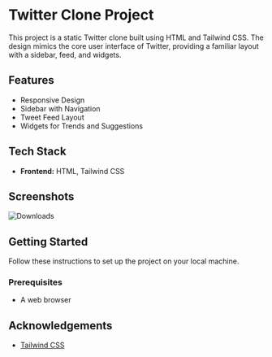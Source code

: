 # Twitter Clone Project

This project is a static Twitter clone built using HTML and Tailwind CSS. The design mimics the core user interface of Twitter, providing a familiar layout with a sidebar, feed, and widgets.

## Features

- Responsive Design
- Sidebar with Navigation
- Tweet Feed Layout
- Widgets for Trends and Suggestions

## Tech Stack

- **Frontend:** HTML, Tailwind CSS

## Screenshots

![Downloads](downloads/twitter.png)

## Getting Started

Follow these instructions to set up the project on your local machine.

### Prerequisites

- A web browser


## Acknowledgements

- [Tailwind CSS](https://tailwindcss.com/)

